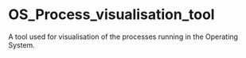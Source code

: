 # OS_Process_visualisation_tool
A tool used for visualisation of the processes running in the Operating System.
